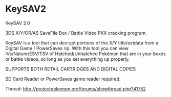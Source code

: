 KeySAV2
=======

KeySAV 2.0

3DS X/Y/OR/AS SaveFile Box / Battle Video PKX cracking program.

KeySAV is a tool that can decrypt portions of the X/Y title/extdata from a Digital Game / PowerSaves rip. 
With this tool you can view IVs/Nature/ESV/TSV of Hatched/Unhatched Pokémon that are in your boxes or battle videos, so long as you set everything up properly.

SUPPORTS BOTH RETAIL CARTRIDGES AND DIGITAL COPIES

SD Card Reader or PowerSaves game reader required.

Thread:
http://projectpokemon.org/forums/showthread.php?41752
